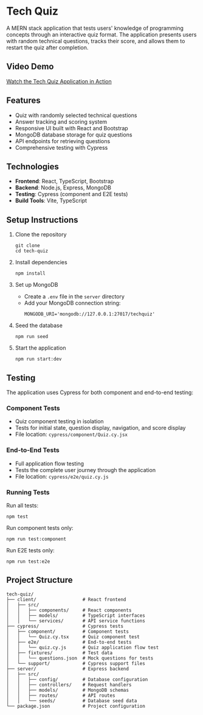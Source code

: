 # Tech Quiz

A MERN stack application that tests users' knowledge of programming concepts through an interactive quiz format. The application presents users with random technical questions, tracks their score, and allows them to restart the quiz after completion.

## Video Demo

[Watch the Tech Quiz Application in Action](https://drive.google.com/file/d/1oZyin3BYmQ50_U1JtHIc1F6rCgQcWa4c/view?usp=sharing)

## Features

- Quiz with randomly selected technical questions
- Answer tracking and scoring system
- Responsive UI built with React and Bootstrap
- MongoDB database storage for quiz questions
- API endpoints for retrieving questions
- Comprehensive testing with Cypress

## Technologies

- **Frontend**: React, TypeScript, Bootstrap
- **Backend**: Node.js, Express, MongoDB
- **Testing**: Cypress (component and E2E tests)
- **Build Tools**: Vite, TypeScript

## Setup Instructions

1. Clone the repository
   ```
   git clone 
   cd tech-quiz
   ```

2. Install dependencies
   ```
   npm install
   ```

3. Set up MongoDB
   - Create a `.env` file in the `server` directory
   - Add your MongoDB connection string:
     ```
     MONGODB_URI='mongodb://127.0.0.1:27017/techquiz'
     ```

4. Seed the database
   ```
   npm run seed
   ```

5. Start the application
   ```
   npm run start:dev
   ```

## Testing

The application uses Cypress for both component and end-to-end testing:

### Component Tests
- Quiz component testing in isolation
- Tests for initial state, question display, navigation, and score display
- File location: `cypress/component/Quiz.cy.jsx`

### End-to-End Tests
- Full application flow testing
- Tests the complete user journey through the application
- File location: `cypress/e2e/quiz.cy.js`

### Running Tests

Run all tests:
```
npm test
```

Run component tests only:
```
npm run test:component
```

Run E2E tests only:
```
npm run test:e2e
```


## Project Structure

```
tech-quiz/
├── client/                 # React frontend
│   ├── src/
│   │   ├── components/     # React components
│   │   ├── models/         # TypeScript interfaces
│   │   └── services/       # API service functions
├── cypress/                # Cypress tests
│   ├── component/          # Component tests
│   │   └── Quiz.cy.tsx     # Quiz component test
│   ├── e2e/                # End-to-end tests
│   │   └── quiz.cy.js      # Quiz application flow test
│   ├── fixtures/           # Test data
│   │   └── questions.json  # Mock questions for tests
│   └── support/            # Cypress support files
├── server/                 # Express backend
│   ├── src/
│   │   ├── config/         # Database configuration
│   │   ├── controllers/    # Request handlers
│   │   ├── models/         # MongoDB schemas
│   │   ├── routes/         # API routes
│   │   └── seeds/          # Database seed data
└── package.json            # Project configuration
```
